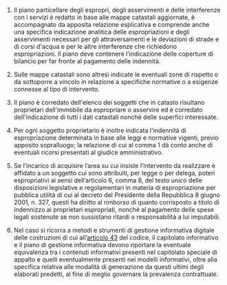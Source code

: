 1. Il piano particellare degli espropri, degli asservimenti e delle interferenze con i servizi è redatto in base alle mappe catastali aggiornate, è accompagnato da apposita relazione esplicativa e comprende anche una specifica indicazione analitica delle espropriazioni e degli asservimenti necessari per gli attraversamenti e le deviazioni di strade e di corsi d'acqua e per le altre interferenze che richiedono espropriazioni. Il piano deve contenere l’indicazione delle coperture di bilancio per far fronte al pagamento delle indennità.

2. Sulle mappe catastali sono altresì indicate le eventuali zone di rispetto o da sottoporre a vincolo in relazione a specifiche normative o a esigenze connesse al tipo di intervento.

3. Il piano è corredato dell'elenco dei soggetti che in catasto risultano proprietari dell'immobile da espropriare o asservire ed è corredato dell'indicazione di tutti i dati catastali nonché delle superfici interessate.

4. Per ogni soggetto proprietario è inoltre indicata l'indennità di espropriazione determinata in base alle leggi e normative vigenti, previo apposito sopralluogo; la relazione di cui al comma 1 dà conto anche di eventuali ricorsi presentati al giudice amministrativo.

5. Se l’incarico di acquisire l’area su cui insiste l’intervento da realizzare è affidato a un soggetto cui sono attribuiti, per legge o per delega, poteri espropriativi ai sensi dell’articolo 6, comma 8, del testo unico delle disposizioni legislative e regolamentari in materia di espropriazione per pubblica utilità di cui al decreto del Presidente della Repubblica 8 giugno 2001, n. 327, questi ha diritto al rimborso di quanto corrisposto a titolo di indennizzo ai proprietari espropriati, nonché al pagamento delle spese legali sostenute se non sussistano ritardi o responsabilità a lui imputabili.

6. Nel caso si ricorra a metodi e strumenti di gestione informativa digitale delle costruzioni di cui all’[articolo 43](/index.html?article=articolo-43&version=1) del codice, il capitolato informativo e il piano di gestione informativa devono riportare la eventuale equivalenza tra i contenuti informativi presenti nel capitolato speciale di appalto e quelli eventualmente presenti nei modelli informativi, oltre alla specifica relativa alle modalità di generazione da questi ultimi degli elaborati predetti, al fine di meglio governare la prevalenza contrattuale.